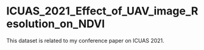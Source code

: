 # ICUAS_2021_Effect_of_UAV_image_Resolution_on_NDVI
This dataset is related to my conference paper on ICUAS 2021.
